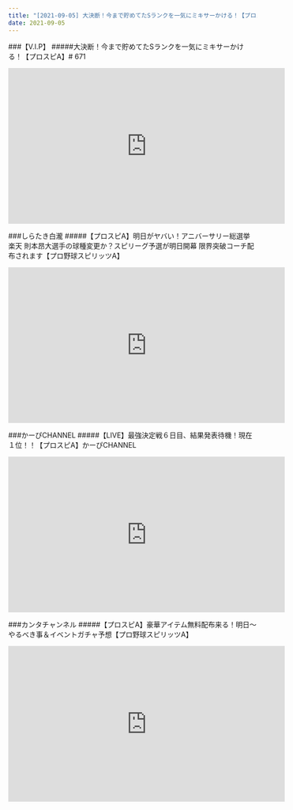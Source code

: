 ```yaml
---
title: "[2021-09-05] 大決断！今まで貯めてたSランクを一気にミキサーかける！【プロスピA】# 671 他"
date: 2021-09-05
---
```

###【V.I.P】
#####大決断！今まで貯めてたSランクを一気にミキサーかける！【プロスピA】# 671
<iframe width="560" height="315" src="https://www.youtube.com/embed/46aCbH1KAZA" frameborder="0" allow="accelerometer; autoplay; clipboard-write; encrypted-media; gyroscope; picture-in-picture" allowfullscreen></iframe>

###しらたき白瀧
#####【プロスピA】明日がヤバい！アニバーサリー総選挙 楽天 則本昂大選手の球種変更か？スピリーグ予選が明日開幕 限界突破コーチ配布されます【プロ野球スピリッツA】
<iframe width="560" height="315" src="https://www.youtube.com/embed/leCpbZcOwVM" frameborder="0" allow="accelerometer; autoplay; clipboard-write; encrypted-media; gyroscope; picture-in-picture" allowfullscreen></iframe>

###かーぴCHANNEL
#####【LIVE】最強決定戦６日目、結果発表待機！現在１位！！【プロスピA】かーぴCHANNEL
<iframe width="560" height="315" src="https://www.youtube.com/embed/dw-_jN0hOWM" frameborder="0" allow="accelerometer; autoplay; clipboard-write; encrypted-media; gyroscope; picture-in-picture" allowfullscreen></iframe>

###カンタチャンネル
#####【プロスピA】豪華アイテム無料配布来る！明日～やるべき事＆イベントガチャ予想【プロ野球スピリッツA】
<iframe width="560" height="315" src="https://www.youtube.com/embed/569C18cEnsU" frameborder="0" allow="accelerometer; autoplay; clipboard-write; encrypted-media; gyroscope; picture-in-picture" allowfullscreen></iframe>

